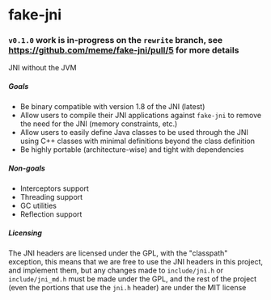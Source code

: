 # fake-jni

### `v0.1.0` work is in-progress on the `rewrite` branch, see https://github.com/meme/fake-jni/pull/5 for more details

JNI without the JVM

##### Goals

- Be binary compatible with version 1.8 of the JNI (latest)
- Allow users to compile their JNI applications against `fake-jni` to remove the need for the JNI (memory constraints, etc.)
- Allow users to easily define Java classes to be used through the JNI using C++ classes with minimal
  definitions beyond the class definition
- Be highly portable (architecture-wise) and tight with dependencies

##### Non-goals
- Interceptors support
- Threading support
- GC utilities
- Reflection support

##### Licensing

The JNI headers are licensed under the GPL, with the "classpath" exception, this means that we are free to use the JNI headers in this project, and implement them, but any changes made to `include/jni.h` or `include/jni_md.h` must be made under the GPL, and the rest of the project (even the portions that use the `jni.h` header) are under the MIT license
